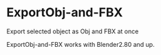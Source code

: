 # ExportObj-and-FBX
Export selected object as Obj and FBX at once

ExportObj-and-FBX works with Blender2.80 and up.
